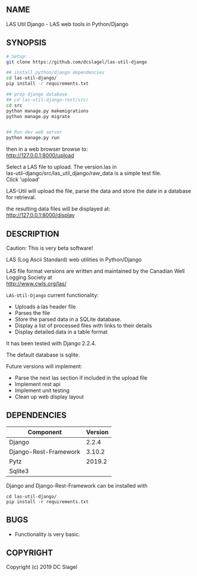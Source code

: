 NAME
----
LAS Util Django - LAS web tools in Python/Django

SYNOPSIS
--------

  ```bash
  # Setup:
  git clone https://github.com/dcslagel/las-util-django

  ## install python/django dependencies
  cd las-util-django/
  pip install -r requirements.txt

  ## prep django database
  ## cd las-util-django-rest/src/
  cd src
  python manage.py makemigrations
  python manage.py migrate


  ## Run dev web server
  python manage.py run
  ```

  then in a web browser browse to:  
  http://127.0.0.1:8000/upload

  Select a LAS file to upload.  The version.las in    
  las-util-django/src/las_util_django/raw_data is a simple test file.   
  Click 'upload'    

  LAS-Util will upload the file, parse the data and store the date in a database for retrieval. 

  the resulting data files will be displayed at:  
  http://127.0.0.1:8000/display


DESCRIPTION
-----------
Caution: This is very beta software!

LAS (Log Ascii Standard) web utilities in Python/Django

LAS file format versions are written and maintained by 
the Canadian Well Logging Society at   
http://www.cwls.org/las/

`LAS-Util-Django` current functionality:
- Uploads a las header file
- Parses the file
- Store the parsed data in a SQLite database.
- Display a list of processed files with links to their details
- Display detailed data in a table format

It has been tested with Django 2.2.4.

The default database is sqlite.

Future versions will implement:
- Parse the next las section if included in the upload file
- Implement rest api
- Implement unit testing
- Clean up web display layout

DEPENDENCIES
------------

| Component | Version |  
|-----------|---------|
| Django |  2.2.4 |  
| Django-Rest-Framework |  3.10.2 |  
| Pytz |  2019.2 |  
| Sqlite3    |  

Django and Django-Rest-Framework can be installed with
```
cd las-util-django/
pip install -r requirements.txt
```

BUGS
----

- Functionality is very basic.


COPYRIGHT
------

Copyright (c) 2019 DC Slagel
